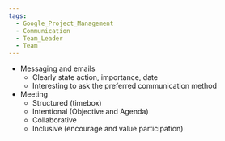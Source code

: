 ```yaml
---
tags:
  - Google_Project_Management
  - Communication
  - Team_Leader
  - Team
---
```

- Messaging and emails
   - Clearly state action, importance, date
   - Interesting to ask the preferred communication method 
- Meeting 
   - Structured (timebox)
   - Intentional (Objective and Agenda)
   - Collaborative 
   - Inclusive (encourage and value participation)
